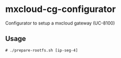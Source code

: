 # mxcloud-cg-configurator
Configurator to setup a mxcloud gateway (UC-8100)

## Usage
```
# ./prepare-rootfs.sh [ip-seg-4]
```
